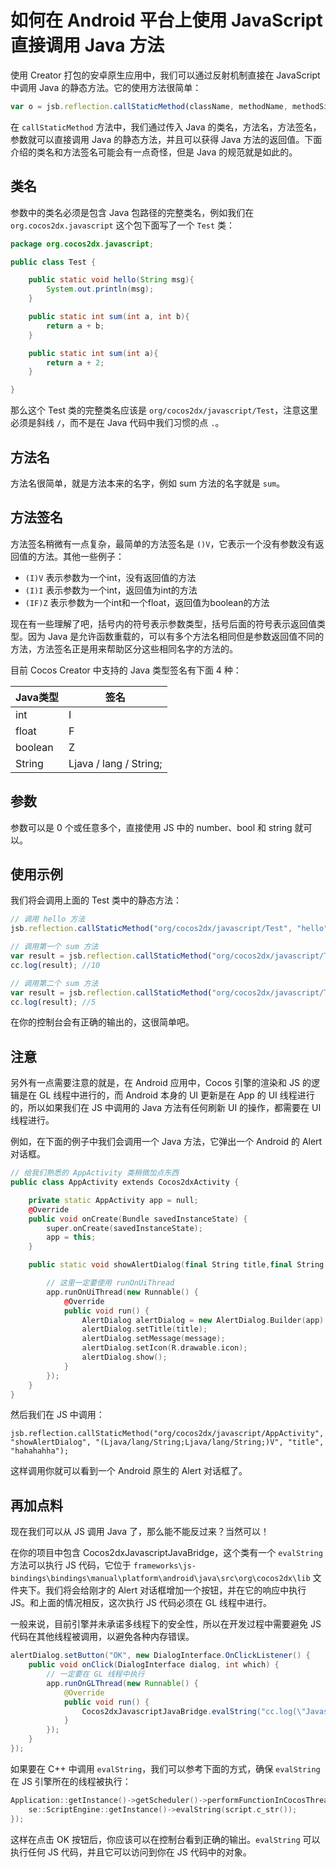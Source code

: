 # 如何在 Android 平台上使用 JavaScript 直接调用 Java 方法

使用 Creator 打包的安卓原生应用中，我们可以通过反射机制直接在 JavaScript 中调用 Java 的静态方法。它的使用方法很简单：

```js
var o = jsb.reflection.callStaticMethod(className, methodName, methodSignature, parameters...)
```

在 `callStaticMethod` 方法中，我们通过传入 Java 的类名，方法名，方法签名，参数就可以直接调用 Java 的静态方法，并且可以获得 Java 方法的返回值。下面介绍的类名和方法签名可能会有一点奇怪，但是 Java 的规范就是如此的。

## 类名

参数中的类名必须是包含 Java 包路径的完整类名，例如我们在 `org.cocos2dx.javascript` 这个包下面写了一个 `Test` 类：

```java
package org.cocos2dx.javascript;

public class Test {

    public static void hello(String msg){
        System.out.println(msg);
    }

    public static int sum(int a, int b){
        return a + b;
    }

    public static int sum(int a){
        return a + 2;
    }

}
```

那么这个 Test 类的完整类名应该是 `org/cocos2dx/javascript/Test`，注意这里必须是斜线 `/`，而不是在 Java 代码中我们习惯的点 `.`。

## 方法名

方法名很简单，就是方法本来的名字，例如 sum 方法的名字就是 `sum`。

## 方法签名

方法签名稍微有一点复杂，最简单的方法签名是 `()V`，它表示一个没有参数没有返回值的方法。其他一些例子：

- `(I)V` 表示参数为一个int，没有返回值的方法
- `(I)I` 表示参数为一个int，返回值为int的方法
- `(IF)Z` 表示参数为一个int和一个float，返回值为boolean的方法

现在有一些理解了吧，括号内的符号表示参数类型，括号后面的符号表示返回值类型。因为 Java 是允许函数重载的，可以有多个方法名相同但是参数返回值不同的方法，方法签名正是用来帮助区分这些相同名字的方法的。

目前 Cocos Creator 中支持的 Java 类型签名有下面 4 种：

| Java类型 | 签名                   |
| -------- | ---------------------- |
| int      | I                      |
| float    | F                      |
| boolean  | Z                      |
| String   | Ljava / lang / String; |

## 参数

参数可以是 0 个或任意多个，直接使用 JS 中的 number、bool 和 string 就可以。

## 使用示例

我们将会调用上面的 Test 类中的静态方法：

```js
// 调用 hello 方法
jsb.reflection.callStaticMethod("org/cocos2dx/javascript/Test", "hello", "(Ljava/lang/String;)V", "this is a message from js");

// 调用第一个 sum 方法
var result = jsb.reflection.callStaticMethod("org/cocos2dx/javascript/Test", "sum", "(II)I", 3, 7);
cc.log(result); //10

// 调用第二个 sum 方法
var result = jsb.reflection.callStaticMethod("org/cocos2dx/javascript/Test", "sum", "(I)I", 3);
cc.log(result); //5
```

在你的控制台会有正确的输出的，这很简单吧。

## 注意

另外有一点需要注意的就是，在 Android 应用中，Cocos 引擎的渲染和 JS 的逻辑是在 GL 线程中进行的，而 Android 本身的 UI 更新是在 App 的 UI 线程进行的，所以如果我们在 JS 中调用的 Java 方法有任何刷新 UI 的操作，都需要在 UI 线程进行。

例如，在下面的例子中我们会调用一个 Java 方法，它弹出一个 Android 的 Alert 对话框。

```c++
// 给我们熟悉的 AppActivity 类稍微加点东西
public class AppActivity extends Cocos2dxActivity {

    private static AppActivity app = null;
    @Override
    public void onCreate(Bundle savedInstanceState) {
        super.onCreate(savedInstanceState);
        app = this;
    }

    public static void showAlertDialog(final String title,final String message) {

        // 这里一定要使用 runOnUiThread
        app.runOnUiThread(new Runnable() {
            @Override
            public void run() {
                AlertDialog alertDialog = new AlertDialog.Builder(app).create();
                alertDialog.setTitle(title);
                alertDialog.setMessage(message);
                alertDialog.setIcon(R.drawable.icon);
                alertDialog.show();
            }
        });
    }
}
```

然后我们在 JS 中调用：

```
jsb.reflection.callStaticMethod("org/cocos2dx/javascript/AppActivity", "showAlertDialog", "(Ljava/lang/String;Ljava/lang/String;)V", "title", "hahahahha");
```

这样调用你就可以看到一个 Android 原生的 Alert 对话框了。

## 再加点料

现在我们可以从 JS 调用 Java 了，那么能不能反过来？当然可以！

在你的项目中包含 Cocos2dxJavascriptJavaBridge，这个类有一个 `evalString` 方法可以执行 JS 代码，它位于 `frameworks\js-bindings\bindings\manual\platform\android\java\src\org\cocos2dx\lib` 文件夹下。我们将会给刚才的 Alert 对话框增加一个按钮，并在它的响应中执行 JS。和上面的情况相反，这次执行 JS 代码必须在 GL 线程中进行。

一般来说，目前引擎并未承诺多线程下的安全性，所以在开发过程中需要避免 JS 代码在其他线程被调用，以避免各种内存错误。

```java
alertDialog.setButton("OK", new DialogInterface.OnClickListener() {
    public void onClick(DialogInterface dialog, int which) {
        // 一定要在 GL 线程中执行
        app.runOnGLThread(new Runnable() {
            @Override
            public void run() {
                Cocos2dxJavascriptJavaBridge.evalString("cc.log(\"Javascript Java bridge!\")");
            }
        });
    }
});
```

如果要在 C++ 中调用 `evalString`，我们可以参考下面的方式，确保 `evalString` 在 JS 引擎所在的线程被执行：

```c++
Application::getInstance()->getScheduler()->performFunctionInCocosThread([=](){
    se::ScriptEngine::getInstance()->evalString(script.c_str());
});
```

这样在点击 OK 按钮后，你应该可以在控制台看到正确的输出。`evalString` 可以执行任何 JS 代码，并且它可以访问到你在 JS 代码中的对象。